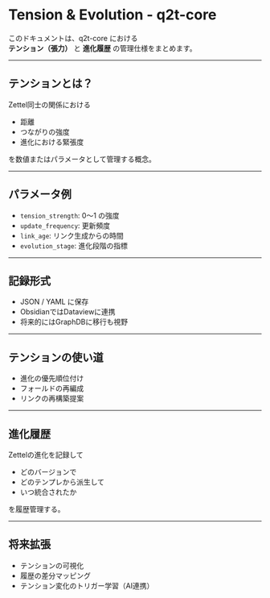 # Tension & Evolution - q2t-core

このドキュメントは、q2t-core における  
**テンション（張力）** と **進化履歴** の管理仕様をまとめます。

---

## テンションとは？

Zettel同士の関係における
- 距離
- つながりの強度
- 進化における緊張度

を数値またはパラメータとして管理する概念。

---

## パラメータ例

- `tension_strength`: 0〜1 の強度
- `update_frequency`: 更新頻度
- `link_age`: リンク生成からの時間
- `evolution_stage`: 進化段階の指標

---

## 記録形式

- JSON / YAML に保存
- ObsidianではDataviewに連携
- 将来的にはGraphDBに移行も視野

---

## テンションの使い道

- 進化の優先順位付け
- フォールドの再編成
- リンクの再構築提案

---

## 進化履歴

Zettelの進化を記録して
- どのバージョンで
- どのテンプレから派生して
- いつ統合されたか

を履歴管理する。

---

## 将来拡張

- テンションの可視化
- 履歴の差分マッピング
- テンション変化のトリガー学習（AI連携）

